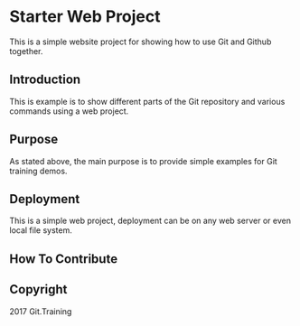# Starter Web Project

This is a simple website project for showing how to use Git and Github together.

## Introduction

This is example is to show different parts of the Git repository and various commands using a web project.

## Purpose

As stated above, the main purpose is to provide simple examples for Git training demos.

## Deployment
 
This is a simple web project, deployment can be on any web server or even local file system.

## How To Contribute

## Copyright

2017 Git.Training